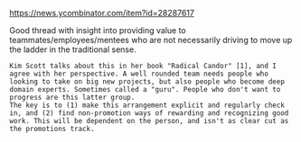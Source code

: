 https://news.ycombinator.com/item?id=28287617

Good thread with insight into providing value to teammates/employees/mentees who are not necessarily driving to move up the ladder in the traditional sense.

```
Kim Scott talks about this in her book "Radical Candor" [1], and I agree with her perspective. A well rounded team needs people who looking to take on big new projects, but also people who become deep domain experts. Sometimes called a "guru". People who don't want to progress are this latter group.
The key is to (1) make this arrangement explicit and regularly check in, and (2) find non-promotion ways of rewarding and recognizing good work. This will be dependent on the person, and isn't as clear cut as the promotions track.
```


